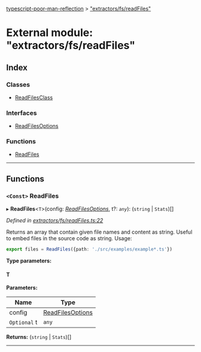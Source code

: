 [typescript-poor-man-reflection](../README.md) > ["extractors/fs/readFiles"](../modules/_extractors_fs_readfiles_.md)

# External module: "extractors/fs/readFiles"

## Index

### Classes

* [ReadFilesClass](../classes/_extractors_fs_readfiles_.readfilesclass.md)

### Interfaces

* [ReadFilesOptions](../interfaces/_extractors_fs_readfiles_.readfilesoptions.md)

### Functions

* [ReadFiles](_extractors_fs_readfiles_.md#readfiles)

---

## Functions

<a id="readfiles"></a>

### `<Const>` ReadFiles

▸ **ReadFiles**<`T`>(config: *[ReadFilesOptions](../interfaces/_extractors_fs_readfiles_.readfilesoptions.md)*, t?: *`any`*): (`string` \| `Stats`)[]

*Defined in [extractors/fs/readFiles.ts:22](https://github.com/cancerberoSgx/typescript-poor-man-reflection/blob/24513f8/src/extractors/fs/readFiles.ts#L22)*

Returns an array that contain given file names and content as string. Useful to embed files in the source code as string. Usage:

```ts
export files = ReadFiles({path: './src/examples/example*.ts'})
```

**Type parameters:**

#### T 
**Parameters:**

| Name | Type |
| ------ | ------ |
| config | [ReadFilesOptions](../interfaces/_extractors_fs_readfiles_.readfilesoptions.md) |
| `Optional` t | `any` |

**Returns:** (`string` \| `Stats`)[]

___

